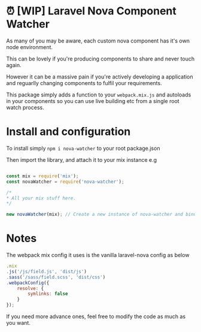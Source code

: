 # ⏰ [WIP] Laravel Nova Component Watcher

As many of you may be aware, each custom nova component has it's own node environment.

This can be lovely if you're producing components to share and never touch again.

However it can be a massive pain if you're actively developing a application and reguarlly changing components to fulfil your requirements.

This package simply adds a function to your `webpack.mix.js` and autoloads in your components so you can use live building etc from a single root watch process.

# Install and configuration

To install simply `npm i nova-watcher` to your root package.json

Then import the library, and attach it to your mix instance e.g

```js

const mix = require('mix');
const novaWatcher = require('nova-watcher');

/*
* All your mix stuff here.
*/

new novaWatcher(mix); // Create a new instance of nova-watcher and bind your mix instance.

```

# Notes

The webpack mix config it uses is the vanilla laravel-nova config as below

```js
.mix
.js('/js/field.js', 'dist/js')
.sass('/sass/field.scss', 'dist/css')
.webpackConfig({
    resolve: {
        symlinks: false
    }
});
```

If you need more advance ones, feel free to modify the code as much as you want.
